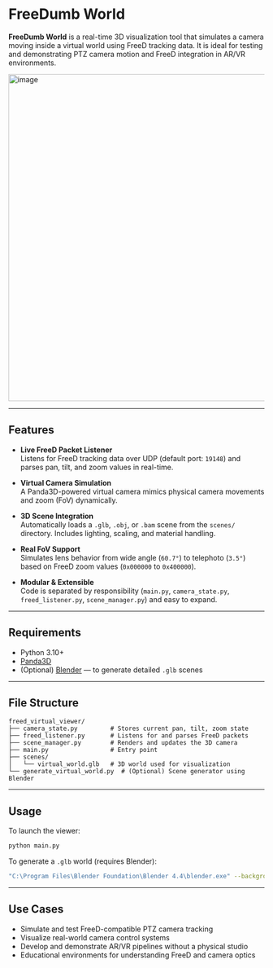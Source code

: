 # FreeDumb World

**FreeDumb World** is a real-time 3D visualization tool that simulates a camera moving inside a virtual world using FreeD tracking data. It is ideal for testing and demonstrating PTZ camera motion and FreeD integration in AR/VR environments.

<img width="642" alt="image" src="https://github.com/user-attachments/assets/67ef898f-de2a-4501-b56d-84a0d843d960" />


---

## Features

- **Live FreeD Packet Listener**  
  Listens for FreeD tracking data over UDP (default port: `19148`) and parses pan, tilt, and zoom values in real-time.

- **Virtual Camera Simulation**  
  A Panda3D-powered virtual camera mimics physical camera movements and zoom (FoV) dynamically.

- **3D Scene Integration**  
  Automatically loads a `.glb`, `.obj`, or `.bam` scene from the `scenes/` directory. Includes lighting, scaling, and material handling.

- **Real FoV Support**  
  Simulates lens behavior from wide angle (`60.7°`) to telephoto (`3.5°`) based on FreeD zoom values (`0x000000` to `0x400000`).

- **Modular & Extensible**  
  Code is separated by responsibility (`main.py`, `camera_state.py`, `freed_listener.py`, `scene_manager.py`) and easy to expand.

---

## Requirements

- Python 3.10+
- [Panda3D](https://www.panda3d.org/)
- (Optional) [Blender](https://www.blender.org/) — to generate detailed `.glb` scenes

---

## File Structure

```
freed_virtual_viewer/
├── camera_state.py         # Stores current pan, tilt, zoom state
├── freed_listener.py       # Listens for and parses FreeD packets
├── scene_manager.py        # Renders and updates the 3D camera
├── main.py                 # Entry point
├── scenes/
│   └── virtual_world.glb   # 3D world used for visualization
└── generate_virtual_world.py  # (Optional) Scene generator using Blender
```

---

## Usage

To launch the viewer:

```bash
python main.py
```

To generate a `.glb` world (requires Blender):

```bash
"C:\Program Files\Blender Foundation\Blender 4.4\blender.exe" --background --python generate_virtual_world.py
```

---

## Use Cases

- Simulate and test FreeD-compatible PTZ camera tracking
- Visualize real-world camera control systems
- Develop and demonstrate AR/VR pipelines without a physical studio
- Educational environments for understanding FreeD and camera optics
